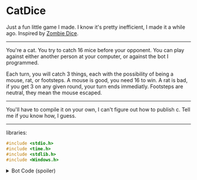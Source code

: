 # CatDice
Just a fun little game I made. I know it's pretty inefficient, I made it a while ago. Inspired by [Zombie Dice](https://www.amazon.com/Steve-Jackson-Games-SJG-131313/dp/B003IKMR0U).
***
You're a cat. You try to catch 16 mice before your opponent. You can play against either another person at your computer, or against the bot I programmed.

Each turn, you will catch 3 things, each with the possibility of being a mouse, rat, or footsteps. A mouse is good, you need 16 to win. A rat is bad, if you get 3 on any given round, your turn ends immediatly. Footsteps are neutral, they mean the mouse escaped.
***
You'll have to compile it on your own, I can't figure out how to publish c. Tell me if you know how, I guess.
***
libraries: 
```c
#include <stdio.h>
#include <time.h>
#include <stdlib.h>
#include <Windows.h>
```

<details>
  <summary>Bot Code (spoiler)</summary>
  This is the code for the bot. Please only read this if you have already beaten the it.
  
  ```c
  int AutoPlayer2() {
    Sleep(1);
    printf("\nCOMPUTER: THINKING");
    Sleep(tempRats);
    if (tempMice > 15 && tempMice > points1) {
        printf("\nCOMPUTER: I WILL WIN");
        Sleep(1);
        return(2);
    }
    else if (tempMice > 7 && tempRats > badRats - 3) {
        printf("\nCOMPUTER: THIS IS LOOKING GOOD");
        Sleep(1);
        return(2);
    }
    else if (tempMice > 2 && tempRats > badRats - 2) {
        printf("\nCOMPUTER: THIS IS OK");
        Sleep(1);
        return(2);
    }
    else if (points2 + tempMice > 15 && points2 + tempMice > points1) {
        printf("COMPUTER: I WILL WIN");
    }
    else {
        printf("\nCOMPUTER: I WILL TRY AGAIN\n");
        Sleep(1);
        return(1);
    }
}
  ```
  
</details>
